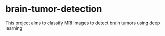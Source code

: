 # brain-tumor-detection
This project aims to classify MRI images to detect brain tumors using deep learning
